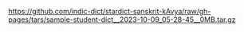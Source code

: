 https://github.com/indic-dict/stardict-sanskrit-kAvya/raw/gh-pages/tars/sample-student-dict__2023-10-09_05-28-45__0MB.tar.gz  

